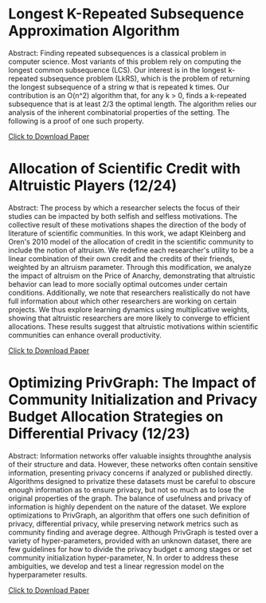 <!-- # EssentCell: Determining Essential Evolutionary Relations from Noisy Single-Cell Data
[Click to Download Poster](files/EssentCell.pdf)
-->
# Longest K-Repeated Subsequence Approximation Algorithm 

Abstract: Finding repeated subsequences is a classical problem in computer science. Most variants of this problem rely on computing the longest common subsequence (LCS). Our interest is in the longest k-repeated subsequence
problem (LkRS), which is the problem of returning the longest subsequence of a string w that is repeated k times. Our contribution is an O(n^2) algorithm that, for any k > 0, finds a k-repeated subsequence that is at least
2/3 the optimal length. The algorithm relies our analysis of the inherent combinatorial properties of the setting. The following is a proof of one such property.

[Click to Download Paper ](files/LKRSproof.pdf)

# Allocation of Scientific Credit with Altruistic Players (12/24)

Abstract:
The process by which a researcher selects the focus of their studies can be impacted by both selfish and selfless motivations. The collective result of these motivations shapes the direction of the body of literature of scientific communities. In this work, we adapt Kleinberg and Oren's 2010 model of the allocation of credit in the scientific community to include the notion of altruism. We redefine each researcher's utility to be a linear combination of their own credit and the credits of their friends, weighted by an altruism parameter. Through this modification, we analyze the impact of altruism on the Price of Anarchy, demonstrating that altruistic behavior can lead to more socially optimal outcomes under certain conditions. Additionally, we note that researchers realistically do not have full information about which other researchers are working on certain projects. We thus explore learning dynamics using multiplicative weights, showing that altruistic researchers are more likely to converge to efficient allocations. These results suggest that altruistic motivations within scientific communities can enhance overall productivity.

[Click to Download Paper ](files/Scientific_Credit_Altruism.pdf)

# Optimizing PrivGraph: The Impact of Community Initialization and Privacy Budget Allocation Strategies on Differential Privacy (12/23) 

Abstract: 
Information networks offer valuable insights throughthe analysis of their structure and data. However, these networks often contain sensitive information, presenting privacy concerns if analyzed or published directly. Algorithms designed to privatize these datasets must be careful to obscure enough information as to ensure privacy, but not so much as to lose the original properties of the graph. The balance of usefulness and privacy of information is highly dependent on the nature of the dataset. We explore optimizations to PrivGraph, an algorithm that offers one such definition of privacy, differential privacy, while preserving network metrics such as community finding and average degree. Although PrivGraph is tested over a variety of hyper-parameters, provided with an unknown dataset, there are few guidelines for how to divide the privacy budget ε among stages or set community initialization hyper-parameter, N. In order to address these ambiguities, we develop and test a linear regression model on the hyperparameter results.

[Click to Download Paper ](files/optimizing_privgraph.pdf)


